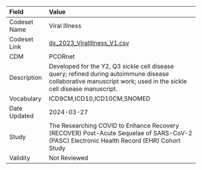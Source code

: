 |Field        |Value                                                                                                                                                            |
|:------------|:----------------------------------------------------------------------------------------------------------------------------------------------------------------|
|Codeset Name |Viral Illness                                                                                                                                                    |
|Codeset Link |[dx_2023_ViralIllness_V1.csv](https://github.com/PEDSnet/Variable-Dictionary/blob/main/conditions/dx_2023_ViralIllness_V1.csv)                                   |
|CDM          |PCORnet                                                                                                                                                          |
|Description  |Developed for the Y2, Q3 sickle cell disease query; refined during autoimmune disease collaborative manuscript work; used in the sickle cell disease manuscript. |
|Vocabulary   |ICD9CM,ICD10,ICD10CM,SNOMED                                                                                                                                      |
|Date Updated |2024-03-27                                                                                                                                                       |
|Study        |The Researching COVID to Enhance Recovery (RECOVER) Post-Acute Sequelae of SARS-CoV-2 (PASC) Electronic Health Record (EHR) Cohort Study                         |
|Validity     |Not Reviewed                                                                                                                                                     |
